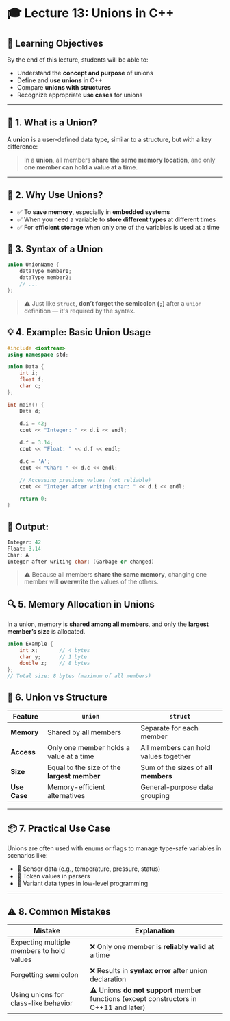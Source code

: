 # 🎓 Lecture 13: Unions in C++

## 🎯 Learning Objectives

By the end of this lecture, students will be able to:

- Understand the **concept and purpose** of unions  
- Define and **use unions** in C++  
- Compare **unions with structures**  
- Recognize appropriate **use cases** for unions

---

## 📌 1. What is a Union?

A **union** is a user-defined data type, similar to a structure, but with a key difference:

> In a **union**, all members **share the same memory location**, and only **one member can hold a value at a time**.

---

## 🧠 2. Why Use Unions?

- ✅ To **save memory**, especially in **embedded systems**  
- ✅ When you need a variable to **store different types** at different times  
- ✅ For **efficient storage** when only one of the variables is used at a time  
## 🧱 3. Syntax of a Union

```cpp
union UnionName {
    dataType member1;
    dataType member2;
    // ...
};
```
> ⚠️ Just like `struct`, **don’t forget the semicolon (`;`)** after a `union` definition — it's required by the syntax.

## 💡 4. Example: Basic Union Usage

```cpp
#include <iostream>
using namespace std;

union Data {
    int i;
    float f;
    char c;
};

int main() {
    Data d;
    
    d.i = 42;
    cout << "Integer: " << d.i << endl;

    d.f = 3.14;
    cout << "Float: " << d.f << endl;

    d.c = 'A';
    cout << "Char: " << d.c << endl;

    // Accessing previous values (not reliable)
    cout << "Integer after writing char: " << d.i << endl;

    return 0;
}
```
## 🧠 Output:

```cpp
Integer: 42
Float: 3.14
Char: A
Integer after writing char: (Garbage or changed)
```
> ⚠️ Because all members **share the same memory**, changing one member will **overwrite** the values of the others.
## 🔍 5. Memory Allocation in Unions

In a union, memory is **shared among all members**, and only the **largest member’s size** is allocated.

```cpp
union Example {
    int x;       // 4 bytes
    char y;      // 1 byte
    double z;    // 8 bytes
};
// Total size: 8 bytes (maximum of all members)
```
## 🔄 6. Union vs Structure

| Feature         | `union`                                  | `struct`                                  |
|-----------------|--------------------------------------------|--------------------------------------------|
| **Memory**       | Shared by all members                     | Separate for each member                   |
| **Access**       | Only one member holds a value at a time   | All members can hold values together       |
| **Size**         | Equal to the size of the **largest member** | Sum of the sizes of **all members**       |
| **Use Case**     | Memory-efficient alternatives             | General-purpose data grouping              |

---

## 📦 7. Practical Use Case

Unions are often used with enums or flags to manage type-safe variables in scenarios like:

- 🔧 Sensor data (e.g., temperature, pressure, status)
- 📜 Token values in parsers
- 🔀 Variant data types in low-level programming

---

## ⚠️ 8. Common Mistakes

| Mistake                                     | Explanation                                                  |
|---------------------------------------------|--------------------------------------------------------------|
| Expecting multiple members to hold values   | ❌ Only one member is **reliably valid** at a time            |
| Forgetting semicolon                        | ❌ Results in **syntax error** after union declaration         |
| Using unions for class-like behavior        | ⚠️ Unions **do not support** member functions (except constructors in C++11 and later) |
